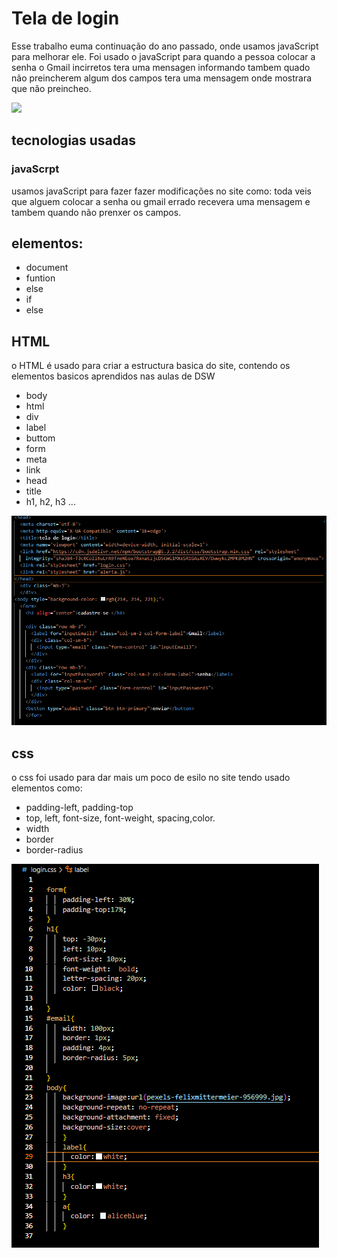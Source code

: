 # Tela de login 
Esse trabalho  euma continuação do ano passado, onde usamos javaScript para melhorar ele.
Foi usado o javaScript para quando a pessoa colocar a senha o Gmail incirretos tera uma mensagen informando tambem quado não preincherem algum dos campos tera uma mensagem onde mostrara que não preincheo.

![](login.png)

## tecnologias usadas 

### javaScrpt 
usamos javaScript para fazer fazer modificações no site  como: toda veis que alguem colocar a senha ou gmail errado recevera uma mensagem e tambem quando não prenxer os campos.

## elementos:
* document
* funtion
* else
* if
* else 

## HTML 
o HTML é usado para criar a estructura basica do site, contendo os elementos basicos aprendidos nas aulas de DSW
* body
* html
* div 
* label
* buttom
* form
* meta 
* link
* head 
* title
* h1, h2, h3 ...

![](html.png)

## css
o css foi usado para dar mais um poco de esilo no site tendo usado elementos como:

* padding-left, padding-top
* top, left, font-size, font-weight, spacing,color.
* width
* border
* border-radius

![](css.png)




